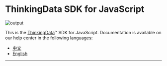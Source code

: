 # ThinkingData SDK for JavaScript
![output](https://user-images.githubusercontent.com/53337625/205621683-ed9b97ef-6a52-4903-a2c0-a955dddebb7d.png)

This is the [ThinkingData](https://www.thinkingdata.cn)™ SDK for JavaScript. Documentation is available on our help center in the following languages:

- [中文](https://docs.thinkingdata.cn/ta-manual/latest/installation/installation_menu/client_sdk/javascript_sdk_installation/javascript_sdk_installation.html)
- [English](https://docs.thinkingdata.cn/ta-manual/latest/en/99oQ5UeGzK09DWfPCaQwCg/installation/client_sdk/javascript_sdk_installation/javascript_sdk_installation.html)
---

